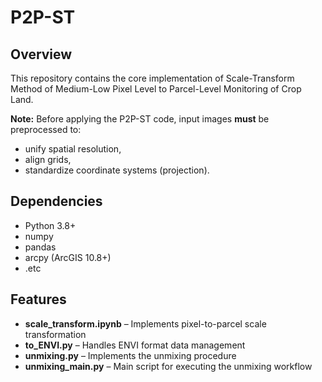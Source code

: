 # P2P-ST

## Overview
This repository contains the core implementation of Scale-Transform Method of Medium-Low Pixel Level to Parcel-Level
Monitoring of Crop Land.

**Note:** Before applying the P2P-ST code, input images **must** be preprocessed to:
- unify spatial resolution,
- align grids,
- standardize coordinate systems (projection).

## Dependencies
- Python 3.8+
- numpy
- pandas
- arcpy (ArcGIS 10.8+)
- .etc

## Features
- **scale_transform.ipynb** – Implements pixel-to-parcel scale transformation
- **to_ENVI.py** – Handles ENVI format data management
- **unmixing.py** – Implements the unmixing procedure
- **unmixing_main.py** – Main script for executing the unmixing workflow
